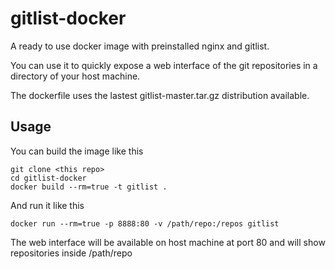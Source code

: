 gitlist-docker
==============

A ready to use docker image with preinstalled nginx and gitlist.

You can use it to quickly expose a web interface of the git repositories in a
directory of your host machine.

The dockerfile uses the lastest gitlist-master.tar.gz distribution
available.

Usage
-----

You can build the image like this

    git clone <this repo>
    cd gitlist-docker
    docker build --rm=true -t gitlist .

And run it like this

    docker run --rm=true -p 8888:80 -v /path/repo:/repos gitlist

The web interface will be available on host machine at port 80 and will show
repositories inside /path/repo
